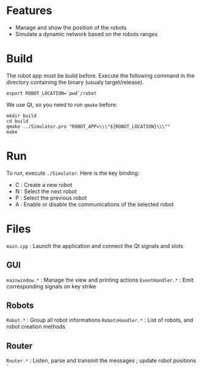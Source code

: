 # Features
- Manage and show the position of the robots
- Simulate a dynamic network based on the robots ranges

# Build
The robot app must be build before. Execute the following command in the directory containing the binary (usualy target/release).
```
export ROBOT_LOCATION=`pwd`/robot
```

We use Qt, so you need to run `qmake` before:

```
mkdir build
cd build
qmake ../Simulator.pro "ROBOT_APP=\\\"${ROBOT_LOCATION}\\\""
make
```

# Run
To run, execute `./Simulator`.
Here is the key binding:
- C : Create a new robot
- N : Select the next robot
- P : Select the previous robot
- A : Enable or disable the communications of the selected robot

# Files
`main.cpp` : Launch the application and connect the Qt signals and slots
## GUI
`mainwindow.*` : Manage the view and printing actions
`EventHandler.*` : Emit corresponding signals on key strike

## Robots
`Robot.*` : Group all robot informations
`RobotsHandler.*` : List of robots, and robot creation methods

## Router
`Router.*` : Listen, parse and transmit the messages ; update robot positions
`

